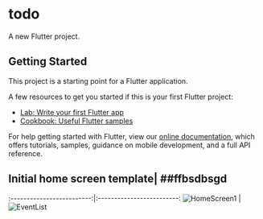 # todo

A new Flutter project.

## Getting Started

This project is a starting point for a Flutter application.

A few resources to get you started if this is your first Flutter project:

- [Lab: Write your first Flutter app](https://flutter.dev/docs/get-started/codelab)
- [Cookbook: Useful Flutter samples](https://flutter.dev/docs/cookbook)

For help getting started with Flutter, view our
[online documentation](https://flutter.dev/docs), which offers tutorials,
samples, guidance on mobile development, and a full API reference.

## Initial home screen template|  ##ffbsdbsgd
:-------------------------:|:-------------------------:
 ![HomeScreen1](https://user-images.githubusercontent.com/73139482/208113273-3381b0b2-3da1-4791-a898-6d754b8ce902.png)
 |  ![EventList](https://user-images.githubusercontent.com/73139482/208113328-7f0eee5a-d99e-48ff-b223-d958653508b0.png)

